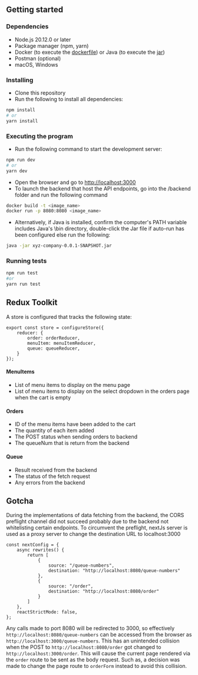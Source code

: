 ## Getting started
### Dependencies
- Node.js 20.12.0 or later
- Package manager (npm, yarn)
- Docker (to execute the [dockerfile](/backend/Dockerfile)) or Java (to execute the [jar](/backend/xyz-company-0.0.1-SNAPSHOT.jar))
- Postman (optional)
- macOS, Windows

### Installing
- Clone this repository
- Run the following to install all dependencies:
```bash
npm install
# or
yarn install
```

### Executing the program
- Run the following command to start the development server:
```bash
npm run dev
# or
yarn dev
```
- Open the browser and go to [http://localhost:3000](http://localhost:3000)
- To launch the backend that host the API endpoints, go into the /backend folder and run the following command
```bash
docker build -t <image_name>
docker run -p 8080:8080 <image_name>
```
- Alternatively, if Java is installed, confirm the computer's PATH variable includes Java's \bin directory, double-click the Jar file if auto-run has been configured else run the following:
```bash
java -jar xyz-company-0.0.1-SNAPSHOT.jar
```

### Running tests
```bash
npm run test
#or
yarn run test
```

## Redux Toolkit
A store is configured that tracks the following state:
```
export const store = configureStore({
    reducer: {
        order: orderReducer,
        menuItem: menuItemReducer,
        queue: queueReducer,
    }
});
```
#### MenuItems
  - List of menu items to display on the menu page
  - List of menu items to display on the select dropdown in the orders page when the cart is empty
#### Orders
  - ID of the menu items have been added to the cart 
  - The quantity of each item added
  - The POST status when sending orders to backend
  - The queueNum that is return from the backend
#### Queue
  - Result received from the backend
  - The status of the fetch request
  - Any errors from the backend


## Gotcha
During the implementations of data fetching from the backend, the CORS preflight channel did not succeed probably due to the backend not whitelisting certain endpoints. To circumvent the preflight, nextJs server is used as a proxy server to change the destination URL to localhost:3000
```
const nextConfig = {
    async rewrites() {
        return [
            {
                source: "/queue-numbers",
                destination: "http://localhost:8080/queue-numbers"
            },
            {
                source: "/order",
                destination: "http://localhost:8080/order"
            }
        ]
    },
    reactStrictMode: false,
};
```
Any calls made to port 8080 will be redirected to 3000, so effectively `http://localhost:8080/queue-numbers` can be accessed from the browser as `http://localhost:3000/queue-numbers`. This has an unintended collision when the POST to `http://localhost:8080/order` got changed to `http://localhost:3000/order`. This will cause the current page rendered via the `order` route to be sent as the body request. Such as, a decision was made to change the page route to `orderForm` instead to avoid this collision.
